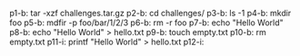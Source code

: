 p1-b: tar -xzf challenges.tar.gz 
p2-b: cd challenges/
p3-b: ls -1
p4-b: mkdir foo
p5-b: mdfir -p foo/bar/1/2/3
p6-b: rm -r foo
p7-b: echo "Hello World"
p8-b: echo "Hello World" > hello.txt
p9-b: touch empty.txt
p10-b: rm empty.txt
p11-i: printf "Hello World" > hello.txt
p12-i: